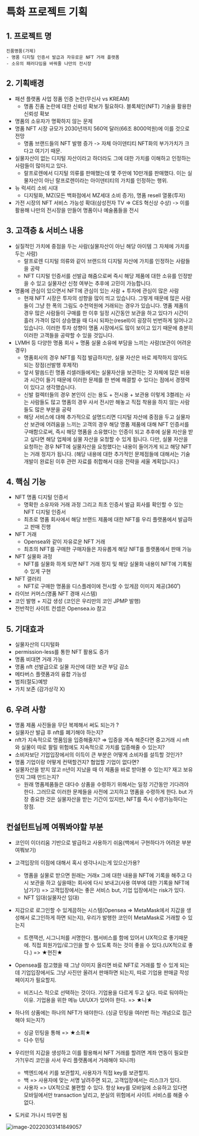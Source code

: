 # 특화 프로젝트 기획

## 1. 프로젝트 명

```
진품명품(가제)
- 명품 디지털 인증서 발급과 자유로운 NFT 거래 플랫폼
- 소유의 패러다임을 바꿔줄 나만의 전시장
```

## 2. 기획배경

- 패션 플랫폼 사업 정품 인증 논란(무신사 vs KREAM)
  - 명품 진품 논란에 대한 신뢰성 확보가 필요하다. 블록체인(NFT) 기술을 활용한 신뢰성 확보
- 명품의 소유자가 명확하지 않는 문제
- 명품 NFT 시장 규모가 2030년까지 560억 달러(66조 8000억원)에 이를 것으로 전망
  - 명품 브랜드들의 NFT 발행 증가 -> 자체 아이덴티티 NFT화의 부가가치가 크다고 여기기 때문.
- 실물자산이 없는 디지털 자산이라고 하더라도 그에 대한 가치를 이해하고 인정하는 사람들이 많아지고 있다.
  - 랄프로렌에서 디지털 의류를 판매했는데 몇 주만에 10만개를 판매했다. 이는 실물자산이 아닌 랄프로렌이라는 아이덴티티의 가치를 인정하는 행위.
- 뉴 럭셔리 소비 시대
  - 디지털화, MZ(모든 백화점에서 MZ세대 소비 증가), 명품 resell 열풍(투자)
- 가전 시장의 NFT 서비스 가능성 확대(삼성전자 TV => CES 혁신상 수상) -> 이를 활용해 나만의 전시장을 만들어 명품이나 예술품들을 전시

## 3. 고객층 & 서비스 내용

- 실질적인 가치에 중점을 두는 사람(실물자산이 아닌 해당 아이템 그 자체에 가치를 두는 사람)
  - 랄프로렌 디지털 의류와 같이 브랜드의 디지털 자산에 가치를 인정하는 사람들을 공략
  - NFT 디지털 인증서를 선발급 해줌으로써 즉시 해당 제품에 대한 소유를 인정받을 수 있고 실물자산 신청 여부는 추후에 고민이 가능합니다.
- 명품에 관심이 있으면서 NFT에 관심이 있는 사람 + 투자에 관심이 많은 사람
  - 현재 NFT 시장은 투자의 성향을 많이 띄고 있습니다. 그렇게 때문에 많은 사람들이 그냥 한 폭의 그림도 수천억원에 거래되는 경우가 있습니다. 명품 제품의 경우 많은 사람들이 구매를 한 이후 일정 시간동안 보관을 하고 있다가 시간이 흘러 가격이 많이 상승했을 때 다시 되파는(resell)이 굉장히 빈번하게 일어나고 있습니다. 이러한 투자 성향이 명품 시장에서도 많이 보이고 있기 때문에 충분히 이러한 고객들을 공략할 수 있을 것입니다.
- LVMH 등 다양한 명품 회사 + 명품 실물 소유에 부담을 느끼는 사람(보관이 어려운 경우)
  - 명품회사의 경우 NFT를 직접 발급하지만, 실물 자산은 바로 제작하지 않아도 되는 장점(선발행 후제작)
  - 앞서 말씀드린 명품 리셀러들에게는 실물자산을 보관하는 것 자체에 많은 비용과 시간이 들기 때문에 이러한 문제를 한 번에 해결할 수 있다는 점에서 경쟁력이 있다고 생각했습니다.
  - 신발 컬렉터들의 경우 본인이 신는 용도 + 전시용 + 보관용 이렇게 3켤레는 사는 사람들도 많고 명품의 경우 사서 전시만 해놓고 직접 착용을 하지 않는 사람들도 많은 부분을 공략
  - 해당 서비스에 대해 추가적으로 설명드리면 디지털 자산에 중점을 두고 실물자산 보관에 어려움을 느끼는 고객의 경우 해당 명품 제품에 대해 NFT 인증서를 구매함으로써, 즉시 해당 명품을 소유했다는 인증이 되고 추후에 실물 자산을 받고 싶다면 해당 업체에 실물 자산을 요청할 수 있게 됩니다. 다만, 실물 자산을 요청하는 경우 NFT에 실물자산을 요청했다는 내용이 들어가게 되고 해당 NFT는 거래 정지가 됩니다. (해당 내용에 대한 추가적인 문제점들에 대해서는 기술개발이 완료된 이후 관련 자료를 취합해서 대응 전략을 세울 계획입니다.)

## 4. 핵심 기능

- NFT 명품 디지털 인증서
  - 명확한 소유자와 거래 과정 그리고 최초 인증서 발급 회사를 확인할 수 있는 NFT 디지털 인증서 
  - 최초로 명품 회사에서 해당 브랜드 제품에 대한 NFT를 우리 플랫폼에서 발급하고 판매 진행
- NFT 거래
  - Opensea와 같이 자유로운 NFT 거래
  -  최초의 NFT를 구매한 구매자들은 자유롭게 해당 NFT를 플랫폼에서 판매 가능
- NFT 실물화 과정
  - NFT를 실물화 하게 되면 NFT 거래 정지 및 해당 실물화 내용이 NFT에 기록될 수 있게 구현
- NFT 갤러리
  - NFT로 구매한 명품을 디스플레이에 전시할 수 있게끔 이미지 제공(360˚)
- 라이브 커머스(명품 NFT 경매 시스템)
- 코인 발행 + 지갑 생성 (코인은 우리만의 코인 JPMP 발행)
- 전반적인 사이트 컨셉은 Opensea.io 참고

## 5. 기대효과

- 실물자산의 디지털화
- permission-less를 통한 NFT 활용도 증가
- 명품 비대면 거래 가능
- 명품 nft 선발급으로 실물 자산에 대한 보관 부담 감소
- 메타버스 플랫폼과의 융합 가능성
- 범죄(절도)예방
- 가치 보존 (감가상각 X)

## 6.   우려 사항

- 명품 제품 사진들을 무단 복제해서 써도 되는가 ?
- 실물자산 발급 후 nft를 폐기해야 하는지?
- nft가 지속적으로 명품임을 입증해줄지? ⇒ 입증을 계속 해준다면 중고거래 시 nft와 실물이 따로 팔릴 위험에도 지속적으로 가치를 입증해줄 수 있는지?
- 소비자보단 기업입장에서의 이득이 큰 부분은 어떻게 소비자를 설득할 것인가?
- 명품 기업이랑 어떻게 컨택할건지? 협업할 기업이 없다면?
- 실물자산을 받지 않고 n년이 지났을 때 이 제품을 바로 받아볼 수 있는지? 재고 보유인지 그때 만드는지?
  - 원래 명품제품들은 대다수 상품을 수령하기 위해서는 일정 기간동안 기다려야 한다. 그러므로 이러한 문제들을 사전에 고지하고 명품을 수령하게 한다. but 가장 중요한 것은 실물자산을 받는 기간이 있지만, NFT를 즉시 수령가능하다는 장점.





## 컨설턴트님께 여쭤봐야할 부분

- 코인이 이더리움 기반으로 발급하고 사용하기 쉬움(백에서 구현하다가 어려운 부분 여쭤보기)

- 고객입장의 이점에 대해서 혹시 생각나시는게 있으신가용?

  - 명품을 실물로 받으면 원래는 거래x 그에 대한 내용을 NFT에 기록을 해주고 다시 보관을 하고 싶을때는 회사에 다시 보내고(사용 여부에 대한 기록을 NFT에 남기기) => 고객입장에서는 좋은 서비스 but, 기업 입장에서는 risk가 있다.
  - NFT 임대(실물자산 임대)

- 지갑으로 로그인할 수 있게끔하는 시스템(Opensea =>  MetaMask에서 지갑을 생성해서 로그인하게 하면 되는지), 우리가 발행한 코인이 MetaMask로 거래할 수 있는지

  - 트랜잭션, 시그니처를 서명한다. 웹서비스를 함에 있어서 UX적으로 좋기때문에. 직접 회원가입/로그인을 할 수 있도록 하는 것이 좋을 수 있다.(UX적으로 좋다.) => ★현진★

- Opensea를 참고했을 때 그냥 이미지 올리면 바로 NFT로 거래를 할 수 있게 되는데 기업입장에서도 그냥 사진만 올려서 판매하면 되는지, 따로 기업용 판매글 작성페이지가 필요할지.

  - 비즈니스 적으로 선택하는 것이다. 기업용을 다르게 두고 싶다. 따로 둬야하는 이유. 기업용을 위한 메뉴 UI/UX가 있어야 한다. => ★나★

- 하나의 상품에는 하나의 NFT가 돼야한다. (싱글 민팅을 여러번 하는 개념으로 접근해야 되는지?)

  - 싱글 민팅을 통해 => ★소희★
  - 다수 민팅

- 우리만의 지갑을 생성하고 이를 활용해서 NFT 거래를 할려면 계좌 연동이 필요한가?(우리 코인을 사서 우리 플랫폼에서 거래해야 되니까)

  - 백엔드에서 키를 보관할지, 사용자가 직접 key를 보관할지. 
  - 백 => 사용자에 맞는 서명 날려주면 되고, 고객입장에서는 리스크가 있다.
  - 사용자 => UX적으로 불편할 수 있다. 항상 key를 모바일에 소유하고 있다면 모바일에서만 transaction 날리고, 분실의 위험에서 사이트 서비스를 해줄 수 없다.

- 도커로 가나시 띄우면 됨

  

![image-20220303141849057](C:\Users\SSAFY\AppData\Roaming\Typora\typora-user-images\image-20220303141849057.png)























